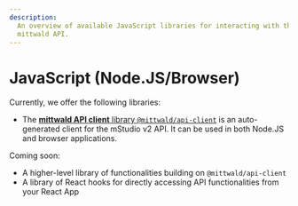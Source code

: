 ```yaml
---
description:
  An overview of available JavaScript libraries for interacting with the
  mittwald API.
---
```


# JavaScript (Node.JS/Browser)

Currently, we offer the following libraries:

- The
  [**mittwald API client** library `@mittwald/api-client`](https://github.com/mittwald/api-client-js)
  is an auto-generated client for the mStudio v2 API. It can be used in both
  Node.JS and browser applications.

Coming soon:

- A higher-level library of functionalities building on `@mittwald/api-client`
- A library of React hooks for directly accessing API functionalities from your
  React App

